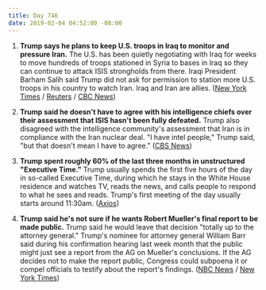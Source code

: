 ```yaml
---
title: Day 746
date: 2019-02-04 04:52:00 -08:00
---
```


1. **Trump says he plans to keep U.S. troops in Iraq to monitor and pressure Iran.** The U.S. has been quietly negotiating with Iraq for weeks to move hundreds of troops stationed in Syria to bases in Iraq so they can continue to attack ISIS strongholds from there. Iraqi President Barham Salih said Trump did not ask for permission to station more U.S. troops in his country to watch Iran. Iraq and Iran are allies. ([New York Times](https://www.nytimes.com/2019/02/03/us/politics/trump-iraq-troops-syria-iran.html) / [Reuters](https://www.reuters.com/article/us-usa-iran-iraq-idUSKCN1PT0E4) / [CBC News](https://www.cbsnews.com/news/transcript-president-trump-on-face-the-nation-february-3-2019/))

2. **Trump said he doesn't have to agree with his intelligence chiefs over their assessment that ISIS hasn't been fully defeated.** Trump also disagreed with the intelligence community's assessment that Iran is in compliance with the Iran nuclear deal. "I have intel people," Trump said, "but that doesn't mean I have to agree." ([CBS News](https://www.cbsnews.com/news/donald-trump-face-the-nation-interview-margaret-brennan-today-super-bowl-2019-02-03/))

3. **Trump spent roughly 60% of the last three months in unstructured "Executive Time."** Trump usually spends the first five hours of the day in so-called Executive Time, during which he stays in the White House residence and watches TV, reads the news, and calls people to respond to what he sees and reads. Trump's first meeting of the day usually starts around 11:30am. ([Axios](https://www.axios.com/donald-trump-private-schedules-leak-executive-time-34e67fbb-3af6-48df-aefb-52e02c334255.html))

4. **Trump said he's not sure if he wants Robert Mueller's final report to be made public.** Trump said he would leave that decision "totally up to the attorney general." Trump's nominee for attorney general William Barr said during his confirmation hearing last week month that the public might just see a report from the AG on Mueller's conclusions. If the AG decides not to make the report public, Congress could subpoena it or compel officials to testify about the report's findings. ([NBC News](https://www.nbcnews.com/politics/donald-trump/trump-says-he-doesn-t-know-if-he-wants-mueller-n966366) / [New York Times](https://www.nytimes.com/2019/02/03/us/politics/trump-interview-mueller.html))